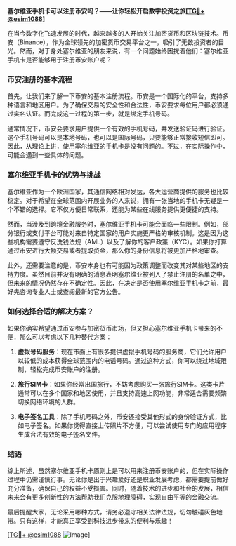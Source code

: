 **塞尔维亚手机卡可以注册币安吗？——让你轻松开启数字投资之旅[[TG💪+ @esim1088](https://t.me/s/esim1088)]**

在当今数字化飞速发展的时代，越来越多的人开始关注加密货币和区块链技术。币安（Binance），作为全球领先的加密货币交易平台之一，吸引了无数投资者的目光。然而，对于身处塞尔维亚的朋友来说，有一个问题始终困扰着他们：塞尔维亚手机卡是否能够用于注册币安账户呢？

### 币安注册的基本流程

首先，让我们来了解一下币安的基本注册流程。币安是一个国际化的平台，支持多种语言和地区用户。为了确保交易的安全性和合法性，币安要求每位用户都必须通过实名认证。而完成这一过程的第一步，就是绑定手机号码。

通常情况下，币安会要求用户提供一个有效的手机号码，并发送验证码进行验证。这个手机号码可以是本地号码，也可以是国际号码，只要能够正常接收短信即可。因此，从理论上讲，使用塞尔维亚的手机卡是没有问题的。不过，在实际操作中，可能会遇到一些具体的问题。

### 塞尔维亚手机卡的优势与挑战

塞尔维亚作为一个欧洲国家，其通信网络相对发达，各大运营商提供的服务也比较稳定。对于希望在全球范围内开展业务的人来说，拥有一张当地的手机卡无疑是一个不错的选择。它不仅方便日常联系，还能为某些在线服务提供更便捷的支持。

然而，当涉及到跨境金融服务时，塞尔维亚手机卡可能会面临一些限制。例如，部分银行或支付平台可能对来自特定国家的用户实施更严格的审核机制。这是因为这些机构需要遵守反洗钱法规（AML）以及了解你的客户政策（KYC）。如果你打算通过币安进行大额交易或者提取资金，那么你的身份信息将被更加严格地审查。

此外，还需要注意的是，币安本身也有可能因为政策调整而改变其对某些地区的支持力度。虽然目前并没有明确的消息表明塞尔维亚被列入了禁止注册的名单之中，但未来的情况仍然存在不确定性。因此，在决定是否使用塞尔维亚手机卡之前，最好先咨询专业人士或查阅最新的官方公告。

### 如何选择合适的解决方案？

如果你确实希望通过币安参与加密货币市场，但又担心塞尔维亚手机卡带来的不便，那么可以考虑以下几种替代方案：

1. **虚拟号码服务**：现在市面上有很多提供虚拟手机号码的服务商，它们允许用户以较低的成本获得全球范围内的电话号码。通过这种方式，你可以绕过地域限制，轻松完成币安账户的注册。
   
2. **旅行SIM卡**：如果你经常出国旅行，不妨考虑购买一张旅行SIM卡。这类卡片通常可以在多个国家和地区使用，并且支持高速上网功能，非常适合需要频繁切换网络环境的人群。

3. **电子签名工具**：除了手机号码之外，币安还接受其他形式的身份验证方式，比如电子签名。如果你觉得直接上传照片不方便，可以尝试使用专门的应用程序生成合法有效的电子签名文件。

### 结语

综上所述，虽然塞尔维亚手机卡原则上是可以用来注册币安账户的，但在实际操作过程中仍需谨慎行事。无论你是出于兴趣爱好还是职业发展考虑，都需要提前做好充分准备，确保自己的权益不受损害。同时，随着技术的进步和社会的发展，相信未来会有更多创新性的方法帮助我们克服地理障碍，实现自由平等的金融交流。

最后提醒大家，无论采用哪种方式，请务必遵守相关法律法规，切勿触碰灰色地带。只有这样，才能真正享受到科技进步带来的便利与乐趣！

[[TG💪+ @esim1088](https://t.me/s/esim1088) ![Image](https://i.postimg.cc/4NQfJmqS/Snipaste-2025-05-13-00-14-12.png)]